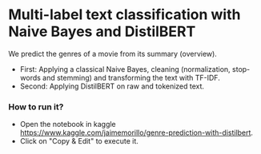 # Multi-label text classification with Naive Bayes and DistilBERT

We predict the genres of a movie from its summary (overview).

- First: Applying a classical Naive Bayes, cleaning (normalization, stop-words and stemming) and transforming the text with TF-IDF.
- Second: Applying DistilBERT on raw and tokenized text.

### How to run it?
- Open the notebook in kaggle https://www.kaggle.com/jaimemorillo/genre-prediction-with-distilbert.
- Click on "Copy & Edit" to execute it.
